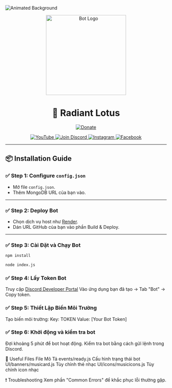 <!-- Background animated -->
![Animated Background](https://cdn.discordapp.com/attachments/1316896145393586227/1357330377693331566/standard.gif?ex=67efcfec&is=67ee7e6c&hm=fb05e526452ed3144bf0f1f48ef58240ca81f680b48bdf9528babbe2345ac4a2&)

<!-- Logo animated -->
<p align="center">
  <img src="https://cdn.discordapp.com/attachments/1316896145393586227/1357331068688011365/standard_1.gif?ex=67efd090&is=67ee7f10&hm=4250dfedab995219647a7ff3509637d1ed2c9b841abf21b54cf2d87544c2c901&" width="250" alt="Bot Logo" />
</p>

<h1 align="center">
  🚀 Radiant Lotus
</h1>

<p align="center">
  <a href="https://paypal.me/DmTriet">
    <img src="https://img.shields.io/badge/Donate-PayPal-0079C1?style=flat-square&logo=paypal" alt="Donate" />
  </a>
</p>

<p align="center">
  <a href="https://www.youtube.com/@DmTriet.31">
    <img src="https://img.shields.io/badge/YouTube-Subscribe-red?style=flat-square&logo=youtube" alt="YouTube" />
  </a>
  <a href="https://discord.gg/A8FY8VD2xn">
    <img src="https://img.shields.io/badge/Discord-Join-blue?style=flat-square&logo=discord" alt="Join Discord" />
  </a>
  <a href="https://www.instagram.com/dmtriet_/">
    <img src="https://img.shields.io/badge/Instagram-Follow-E4405F?style=flat-square&logo=instagram" alt="Instagram" />
  </a>
  <a href="https://www.facebook.com/DmTriet.06">
    <img src="https://img.shields.io/badge/Facebook-Follow-1877F2?style=flat-square&logo=facebook" alt="Facebook" />
  </a>
</p>

---

## 📦 Installation Guide

### ✅ Step 1: Configure `config.json`

- Mở file `config.json`.
- Thêm MongoDB URL của bạn vào.

---

### ✅ Step 2: Deploy Bot

- Chọn dịch vụ host như [Render](https://render.com/).
- Dán URL GitHub của bạn vào phần Build & Deploy.

---

### ✅ Step 3: Cài Đặt và Chạy Bot

```bash
npm install
```
```bash
node index.js 
```

### ✅ Step 4: Lấy Token Bot
Truy cập [Discord Developer Portal](https://discord.com/developers/applications)
Vào ứng dụng bạn đã tạo → Tab "Bot" → Copy token.

### ✅ Step 5: Thiết Lập Biến Môi Trường
Tạo biến môi trường: Key: TOKEN
                     Value: [Your Bot Token]

### ✅ Step 6: Khởi động và kiểm tra bot
Đợi khoảng 5 phút để bot hoạt động.
Kiểm tra bot bằng cách gửi lệnh trong Discord.

🔧 Useful Files
File                      Mô Tả
events/ready.js	          Cấu hình trạng thái bot
UI/banners/musicard.js   	Tùy chỉnh thẻ nhạc
UI/icons/musicicons.js	  Tùy chỉnh icon nhạc

❗ Troubleshooting
Xem phần "Common Errors" để khắc phục lỗi thường gặp.
